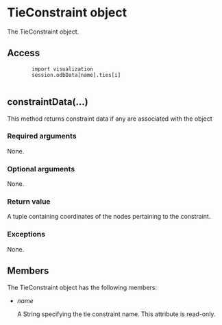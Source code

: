 # TieConstraint object

The TieConstraint object.

## Access

```
        import visualization
        session.odbData[name].ties[i]
      
```

## constraintData(...)



This method returns constraint data if any are associated with the object



### Required arguments

None.

### Optional arguments

None.

### Return value

A tuple containing coordinates of the nodes pertaining to the constraint.

### Exceptions

None.



## Members

The TieConstraint object has the following members:

- *name*

  A String specifying the tie constraint name. This attribute is read-only.